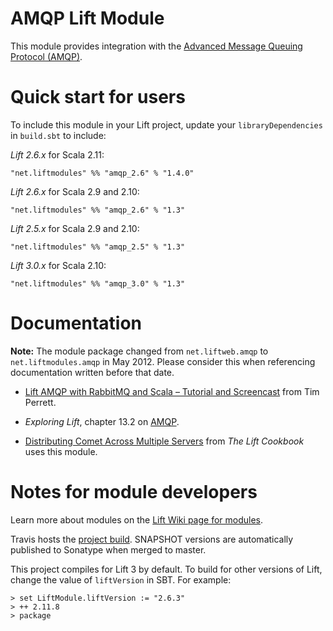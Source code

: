 AMQP Lift Module
==================

This module provides integration with the [Advanced Message Queuing Protocol (AMQP)](http://en.wikipedia.org/wiki/Advanced_Message_Queuing_Protocol).

Quick start for users
=====================

To include this module in your Lift project, update your `libraryDependencies` in `build.sbt` to include:

*Lift 2.6.x* for Scala 2.11:

    "net.liftmodules" %% "amqp_2.6" % "1.4.0"

*Lift 2.6.x* for Scala 2.9 and 2.10:

    "net.liftmodules" %% "amqp_2.6" % "1.3"

*Lift 2.5.x* for Scala 2.9 and 2.10:

    "net.liftmodules" %% "amqp_2.5" % "1.3"

*Lift 3.0.x* for Scala 2.10:

    "net.liftmodules" %% "amqp_3.0" % "1.3"

Documentation
=============

**Note:** The module package changed from `net.liftweb.amqp` to `net.liftmodules.amqp` in May 2012.  Please consider this when referencing documentation written before that date.

* [Lift AMQP with RabbitMQ and Scala – Tutorial and Screencast](http://timperrett.com/2009/05/22/lift-amqp-with-rabbitmq-and-scala-tutorial-and-screencast/) from Tim Perrett.

* _Exploring Lift_, chapter 13.2 on [AMQP](http://exploring.liftweb.net/master/index-13.html).

* [Distributing Comet Across Multiple Servers](http://cookbook.liftweb.net/#DistributedComet) from _The Lift Cookbook_ uses this module.


Notes for module developers
===========================

Learn more about modules on the [Lift Wiki page for modules](https://www.assembla.com/spaces/liftweb/wiki/Modules).

Travis hosts the [project build](https://travis-ci.org/liftmodules/amqp/).
SNAPSHOT versions are automatically published to Sonatype when merged to master.

This project compiles for Lift 3 by default.
To build for other versions of Lift, change the value of `liftVersion` in SBT.
For example:

```
> set LiftModule.liftVersion := "2.6.3"
> ++ 2.11.8
> package
```

